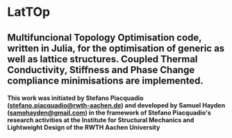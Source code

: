 # LatTOp
## Multifuncional Topology Optimisation code, written in Julia, for the optimisation of generic as well as lattice structures.  Coupled Thermal Conductivity, Stiffness and Phase Change compliance minimisations are implemented.
#### This work was initiated by Stefano Piacquadio (stefano.piacquadio@rwth-aachen.de) and developed by Samuel Hayden (samohayden@gmail.com) in the framework of Stefano Piacquadio's research activities at the Institute for Structural Mechanics and Lightweight Design of the RWTH Aachen University


